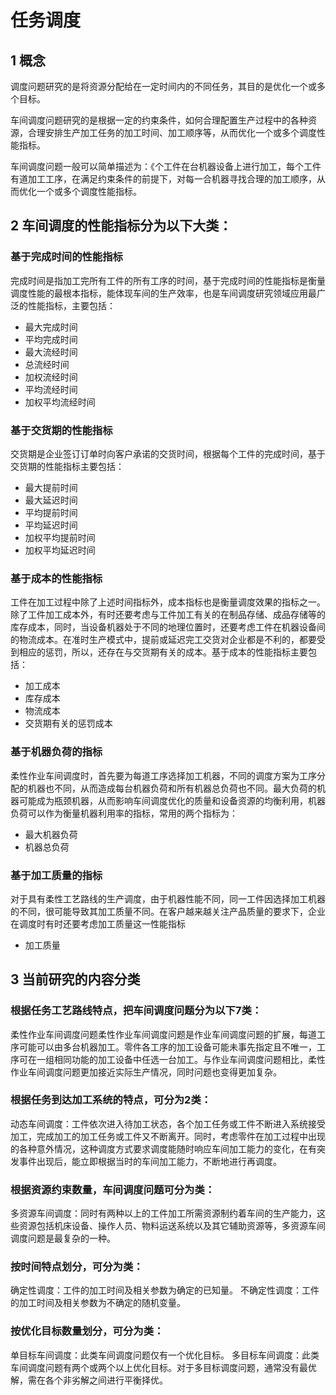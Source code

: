 # 任务调度

## 1 概念
调度问题研究的是将资源分配给在一定时间内的不同任务，其目的是优化一个或多个目标。

车间调度问题研究的是根据一定的约束条件，如何合理配置生产过程中的各种资源，合理安排生产加工任务的加工时间、加工顺序等，从而优化一个或多个调度性能指标。

车间调度问题一般可以简单描述为：《个工件在台机器设备上进行加工，每个工件有道加工工序，在满足约束条件的前提下，对每一合机器寻找合理的加工顺序，从而优化一个或多个调度性能指标。


## 2 车间调度的性能指标分为以下大类：

### 基于完成时间的性能指标
完成时间是指加工完所有工件的所有工序的时间，基于完成时间的性能指标是衡量调度性能的最根本指标，能体现车间的生产效率，也是车间调度研究领域应用最广泛的性能指标，主要包括：
* 最大完成时间
* 平均完成时间
* 最大流经时间
* 总流经时间
* 加权流经时间
* 平均流经时间
* 加权平均流经时间
### 基于交货期的性能指标
交货期是企业签订订单时向客户承诺的交货时间，根据每个工件的完成时间，基于交货期的性能指标主要包括：
* 最大提前时间
* 最大延迟时间
* 平均提前时间
* 平均延迟时间
* 加权平均提前时间
* 加权平均延迟时间
### 基于成本的性能指标
工件在加工过程中除了上述时间指标外，成本指标也是衡量调度效果的指标之一。除了工件加工成本外，有时还要考虑与工件加工有关的在制品存储、成品存储等的库存成本，同时，当设备机器处于不同的地理位置时，还要考虑工件在机器设备间的物流成本。在准时生产模式中，提前或延迟完工交货对企业都是不利的，都要受到相应的惩罚，所以，还存在与交货期有关的成本。基于成本的性能指标主要包括：
* 加工成本
* 库存成本
* 物流成本
* 交货期有关的惩罚成本
### 基于机器负荷的指标
柔性作业车间调度时，首先要为每道工序选择加工机器，不同的调度方案为工序分配的机器也不同，从而造成每台机器负荷和所有机器总负荷也不同。最大负荷的机器可能成为瓶颈机器，从而影响车间调度优化的质量和设备资源的均衡利用，机器负荷可以作为衡量机器利用率的指标，常用的两个指标为：
* 最大机器负荷
* 机器总负荷

### 基于加工质量的指标

对于具有柔性工艺路线的生产调度，由于机器性能不同，同一工件因选择加工机器的不同，很可能导致其加工质量不同。在客户越来越关注产品质量的要求下，企业在调度时有时还要考虑加工质量这一性能指标
* 加工质量

## 3 当前研究的内容分类
### 根据任务工艺路线特点，把车间调度问题分为以下7类：

柔性作业车间调度问题柔性作业车间调度问题是作业车间调度问题的扩展，每道工序可能可以由多台机器加工。零件各工序的加工设备可能未事先指定且不唯一，工序可在一组相同功能的加工设备中任选一台加工。与作业车间调度问题相比，柔性作业车间调度问题更加接近实际生产情况，同时问题也变得更加复杂。

### 根据任务到达加工系统的特点，可分为2类：

动态车间调度：工件依次进入待加工状态，各个加工任务或工件不断进入系统接受加工，完成加工的加工任务或工件又不断离开。同时，考虑零件在加工过程中出现的各种意外情况，这种调度方式要求调度能随时响应车间加工能力的变化，在有突发事件出现后，能立即根据当时的车间加工能力，不断地进行再调度。

### 根据资源约束数量，车间调度问题可分为类：

多资源车间调度：同时有两种以上的工件加工所需资源制约着车间的生产能力，这些资源包括机床设备、操作人员、物料运送系统以及其它辅助资源等，多资源车间调度问题是最复杂的一种。


### 按时间特点划分，可分为类：

确定性调度：工件的加工时间及相关参数为确定的已知量。
不确定性调度：工件的加工时间及相关参数为不确定的随机变量。

### 按优化目标数量划分，可分为类：
单目标车间调度：此类车间调度问题仅有一个优化目标。
多目标车间调度：此类车间调度问题有两个或两个以上优化目标。对于多目标调度问题，通常没有最优解，需在各个非劣解之间进行平衡择优。

